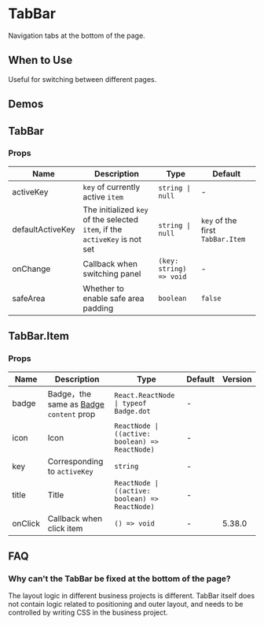 # TabBar

Navigation tabs at the bottom of the page.

## When to Use

Useful for switching between different pages.

## Demos

<code src="./demos/demo1.tsx"></code>

<code src="./demos/demo2.tsx"></code>

## TabBar

### Props

| Name             | Description                                                                 | Type                    | Default                          |
| ---------------- | --------------------------------------------------------------------------- | ----------------------- | -------------------------------- |
| activeKey        | `key` of currently active `item`                                            | `string \| null`        | -                                |
| defaultActiveKey | The initialized `key` of the selected `item`, if the `activeKey` is not set | `string \| null`        | `key` of the first `TabBar.Item` |
| onChange         | Callback when switching panel                                               | `(key: string) => void` | -                                |
| safeArea         | Whether to enable safe area padding                                         | `boolean`               | `false`                          |

## TabBar.Item

### Props

| Name    | Description                                                  | Type                                            | Default | Version |
| ------- | ------------------------------------------------------------ | ----------------------------------------------- | ------- | ------- |
| badge   | Badge，the same as [Badge](/components/badge) `content` prop | `React.ReactNode \| typeof Badge.dot`           | -       |         |
| icon    | Icon                                                         | `ReactNode \| ((active: boolean) => ReactNode)` | -       |         |
| key     | Corresponding to `activeKey`                                 | `string`                                        | -       |         |
| title   | Title                                                        | `ReactNode \| ((active: boolean) => ReactNode)` | -       |         |
| onClick | Callback when click item                                     | `() => void`                                    | -       | 5.38.0  |

## FAQ

### Why can't the TabBar be fixed at the bottom of the page?

The layout logic in different business projects is different. TabBar itself does not contain logic related to positioning and outer layout, and needs to be controlled by writing CSS in the business project.
